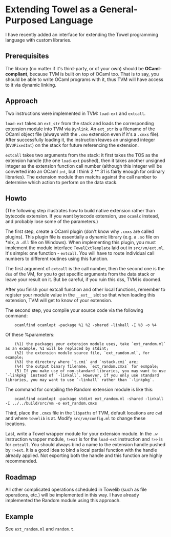 Extending Towel as a General-Purposed Language
====

I have recently added an interface for extending the Towel programming language with custom libraries.

Prerequisites
----

The library (no matter if it's third-party, or of your own) should be **OCaml-compliant**, because TVM is built on top of OCaml too. That is to say, you should be able to write OCaml programs with it, thus TVM will have access to it via dynamic linking.

Approach
----

Two instructions were implemented in TVM: `load-ext` and `extcall`.

`load-ext` takes an `ext_str` from the stack and loads the corresponding extension module into TVM via `Dynlink`. An `ext_str` is a filename of the OCaml object file (always with the `.cmo` extension even if it's a `.cmxs` file). After successfully loading it, the instruction leaves an unsigned integer (`OVUFixedInt`) on the stack for future referencing the extension.

`extcall` takes two arguments from the stack: it first takes the TOS as the extension handle (the one `load-ext` pushed), then it takes another unsigned integer as the extension function call number (although this integer will be converted into an OCaml `int`, but I think 2 ** 31 is fairly enough for ordinary libraries). The extension module then matchs against the call number to determine which action to perform on the data stack.

Howto
----

(The following step illustrates how to build native extension rather than bytecode extension. If you want bytecode extension, use `ocamlc` instead, and probably lose some of the parameters.)

The first step, create a OCaml plugin (don't know why `.cmxs` are called plugins). This plugin file is essentially a dynamic library (e.g. a `.so` file on *nix, a `.dll` file on Windows). When implementing this plugin, you must implement the module interface `TowelExtTemplate` laid out in `src/vm/ext.ml`. It's simple: one function - `extcall`. You will have to route individual call numbers to different routines using this function.

The first argument of `extcall` is the call number, then the second one is the `dss` of the VM, for you to get specific arguments from the data stack or leave your result on it. But be careful, if you ruin this dss, TVM is doomed.

After you finish your extcall function and other local functions, remember to register your module value in the `__ext__` slot so that when loading this extension, TVM will get to know of your extension.

The second step, you compile your source code via the following command:

        ocamlfind ocamlopt -package %1 %2 -shared -linkall -I %3 -o %4

Of these %parameters:

        (%1) the packages your extension module uses, take `ext_random.ml` as an example, %1 will be replaced by stdint;
        (%2) the extension module source file, `ext_random.ml`, for example;
        (%3) the directory where `t.cmi` and `nstack.cmi` are;
        (%4) the output binary filename, `ext_random.cmxs` for exmpale;
        (5) If you make use of non-standard libraries, you may want to use `-linkpkg` instead of `-linkall`. However, if you only use standard libraries, you may want to use `-linkall` rather than `-linkpkg`.

The command for compiling the Random extension module is like this:

        ocamlfind ocamlopt -package stdint ext_random.ml -shared -linkall -I ../../build/src/vm -o ext_random.cmxs

Third, place the `.cmxs` file in the `libpaths` of TVM, default locations are `cwd` and where `towelib` is at. Modify `src/vm/config.ml` to change these locations.

Last, write a Towel wrapper module for your extension module. In the `.w` instruction wrapper module, `!>ext` is for the `load-ext` instruction and `!>>` is for `extcall`. You should always bind a name to the extension handle pushed by `!>ext`. It is a good idea to bind a local partial function with the handle already applied. Not exporting both the handle and this function are highly recommended.

Roadmap
----

All other complicated operations scheduled in Towelib (such as file operations, etc.) will be implemented in this way. I have already implemented the Random module using this approach.

Example
----

See `ext_random.ml` and `random.t`.

